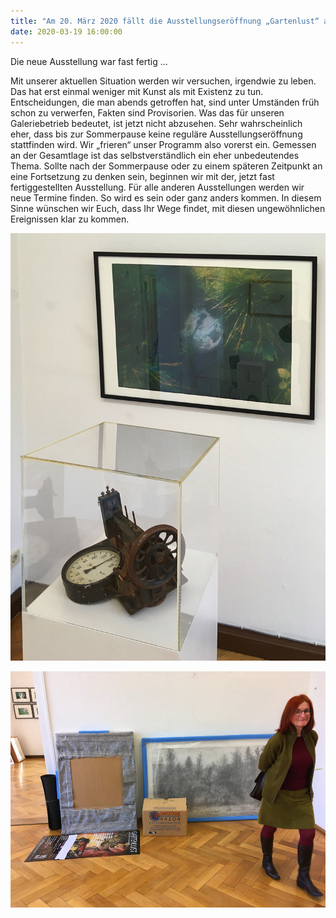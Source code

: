 ```yaml
---
title: "Am 20. März 2020 fällt die Ausstellungseröffnung „Gartenlust“ aus"
date: 2020-03-19 16:00:00
---
```


Die neue Ausstellung war fast fertig …

Mit unserer aktuellen Situation werden wir versuchen, irgendwie zu leben. Das hat erst einmal weniger mit Kunst als mit Existenz zu tun. Entscheidungen, die man abends getroffen hat, sind unter Umständen früh schon zu verwerfen, Fakten sind Provisorien. Was das für unseren Galeriebetrieb bedeutet, ist jetzt nicht abzusehen. Sehr wahrscheinlich eher, dass bis zur Sommerpause keine reguläre Ausstellungseröffnung stattfinden wird. Wir „frieren“ unser Programm also vorerst ein. Gemessen an der Gesamtlage ist das selbstverständlich ein eher unbedeutendes Thema. Sollte nach der Sommerpause oder zu einem späteren Zeitpunkt an eine Fortsetzung zu denken sein, beginnen wir mit der, jetzt fast fertiggestellten Ausstellung. Für alle anderen Ausstellungen werden wir neue Termine finden. So wird es sein oder ganz anders kommen. In diesem Sinne wünschen wir Euch, dass Ihr Wege findet, mit diesen ungewöhnlichen Ereignissen klar zu kommen.

![](/img/gartenlust-faellt-aus/gartenlust-faellt-aus-1.jpg)

![](/img/gartenlust-faellt-aus/gartenlust-faellt-aus-2.jpg)
